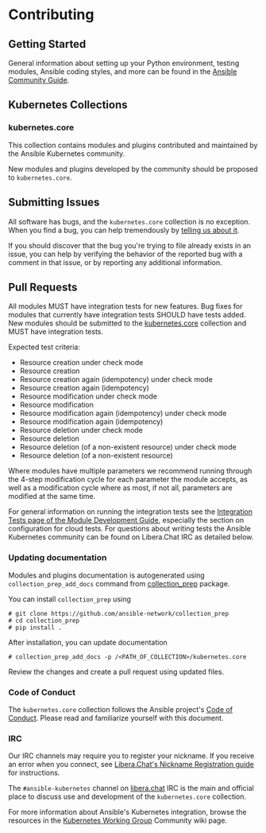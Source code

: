 # Contributing

## Getting Started

General information about setting up your Python environment, testing modules,
Ansible coding styles, and more can be found in the [Ansible Community Guide](
https://docs.ansible.com/ansible/latest/community/index.html).


## Kubernetes Collections

### kubernetes.core

This collection contains modules and plugins contributed and maintained by the Ansible Kubernetes
community.

New modules and plugins developed by the community should be proposed to `kubernetes.core`.

## Submitting Issues
All software has bugs, and the `kubernetes.core` collection is no exception. When you find a bug,
you can help tremendously by [telling us about it](https://github.com/ansible-collections/kubernetes.core/issues/new/choose).

If you should discover that the bug you're trying to file already exists in an issue,
you can help by verifying the behavior of the reported bug with a comment in that
issue, or by reporting any additional information.

## Pull Requests

All modules MUST have integration tests for new features.
Bug fixes for modules that currently have integration tests SHOULD have tests added.
New modules should be submitted to the [kubernetes.core](https://github.com/ansible-collections/kubernetes.core) collection and MUST have integration tests.

Expected test criteria:
* Resource creation under check mode
* Resource creation
* Resource creation again (idempotency) under check mode
* Resource creation again (idempotency)
* Resource modification under check mode
* Resource modification
* Resource modification again (idempotency) under check mode
* Resource modification again (idempotency)
* Resource deletion under check mode
* Resource deletion
* Resource deletion (of a non-existent resource) under check mode
* Resource deletion (of a non-existent resource)

Where modules have multiple parameters we recommend running through the 4-step modification cycle for each parameter the module accepts, as well as a modification cycle where as most, if not all, parameters are modified at the same time.

For general information on running the integration tests see the
[Integration Tests page of the Module Development Guide](https://docs.ansible.com/ansible/devel/dev_guide/testing_integration.html#testing-integration),
especially the section on configuration for cloud tests. For questions about writing tests the Ansible Kubernetes community can be found on Libera.Chat IRC as detailed below.

### Updating documentation

Modules and plugins documentation is autogenerated using ``collection_prep_add_docs`` command from [collection_prep](https://github.com/ansible-network/collection_prep) package.

You can install ``collection_prep`` using

    # git clone https://github.com/ansible-network/collection_prep
    # cd collection_prep
    # pip install .

After installation, you can update documentation

    # collection_prep_add_docs -p /<PATH_OF_COLLECTION>/kubernetes.core

Review the changes and create a pull request using updated files.

### Code of Conduct
The `kubernetes.core` collection follows the Ansible project's
[Code of Conduct](https://docs.ansible.com/ansible/devel/community/code_of_conduct.html).
Please read and familiarize yourself with this document.

### IRC
Our IRC channels may require you to register your nickname. If you receive an error when you connect, see
[Libera.Chat's Nickname Registration guide](https://libera.chat/guides/registration) for instructions.

The `#ansible-kubernetes` channel on [libera.chat](https://libera.chat/) IRC is the main and official place to discuss use and development of the `kubernetes.core` collection.

For more information about Ansible's Kubernetes integration, browse the resources in the [Kubernetes Working Group](https://github.com/ansible/community/wiki/Kubernetes) Community wiki page.
